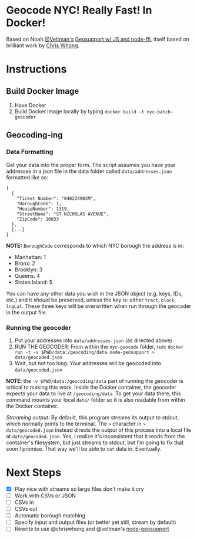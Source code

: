 Geocode NYC! Really Fast! In Docker!
======================

Based on Noah [@Veltman's](https://github.com/veltman) [Geosupport w/ JS and node-ffi](https://gist.github.com/veltman/2c79458b2226466920dbd601bf94551f),  itself based on brilliant work by [Chris Whong](https://gist.github.com/chriswhong/2e5f0f41fc5d366ec902613251445b30).

# Instructions
## Build Docker Image
1. Have Docker
2. Build Docker image locally by typing `docker build -t nyc-batch-geocoder`

##  Geocoding-ing
### Data Formatting
Get your data into the proper form. The script assumes you have your addresses in a json file in the data folder called  `data/addresses.json` formatted like so:
```
[
  {
    "Ticket Number": "040224903M",
    "BoroughCode": 1,
    "HouseNumber": 1319,
    "StreetName": "ST NICHOLAS AVENUE",
    "ZipCode": 10033
  },
  {...}
}
```
**NOTE:** `BoroughCode` corresponds to which NYC borough the address is in:
* Manhattan: 1
* Bronx: 2
* Brooklyn: 3
* Queens: 4
* Staten Island: 5

You can have any other data you wish in the JSON object (e.g. keys, IDs, etc.) and it _should_ be preserved, unless the key is: either  `tract`, `block`, `lngLat`. These three keys will be overwritten when run through the geocoder in the output file.

### Running the geocoder
1. Put your addresses into `data/addresses.json` (as directed above)
2. RUN THE GEOCODER: From within the `nyc-geocode` folder, run: `docker run -t -v $PWD/data:/geocoding/data node-geosupport > data/geocoded.json`
3. Wait, but not too long. Your addresses will be geocoded into `data/geocoded.json`

**NOTE**: the `-v $PWD/data:/geocoding/data` part of running the geocoder is critical to making this work. Inside the Docker container, the geocoder expects your data to live at `/geocoding/data`. To get your data there, this command mounts your local `data/` folder so it is also readable from within the Docker container.

_Streaming output:_ By default, this program streams its output to stdout, which normally prints to the terminal. The `>` character in `> data/geocoded.json` instead directs the output of this process into a local file at `data/geocoded.json`. Yes, I realize it's inconsistent that it reads from the container's filesystem, but just streams to stdout, but I'm going to fix that soon I promise. That way we'll be able to `cat` data in. Eventually.

# Next Steps
- [x] Play nice with streams so large files don't make it cry
- [ ] Work with CSVs or JSON
 - [ ] CSVs in
 - [ ] CSVs out
- [ ] Automatic borough matching
- [ ] Specify input and output files (or better yet still, stream by default)
- [ ] Rewrite to use @chriswhong and @veltman's [node-geosupport](https://github.com/veltman/node-geosupport)
